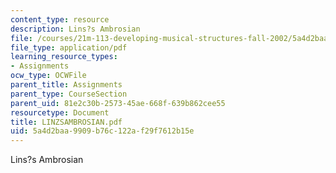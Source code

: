 ```yaml
---
content_type: resource
description: Lins?s Ambrosian
file: /courses/21m-113-developing-musical-structures-fall-2002/5a4d2baa9909b76c122af29f7612b15e_LINZSAMBROSIAN.pdf
file_type: application/pdf
learning_resource_types:
- Assignments
ocw_type: OCWFile
parent_title: Assignments
parent_type: CourseSection
parent_uid: 81e2c30b-2573-45ae-668f-639b862cee55
resourcetype: Document
title: LINZSAMBROSIAN.pdf
uid: 5a4d2baa-9909-b76c-122a-f29f7612b15e
---
```

Lins?s Ambrosian

